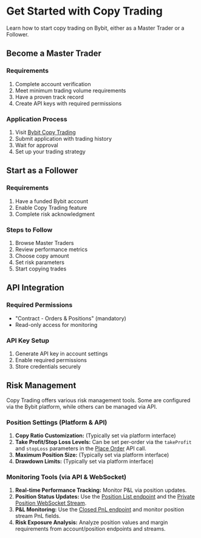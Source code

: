 # Get Started with Copy Trading

Learn how to start copy trading on Bybit, either as a Master Trader or a Follower.

## Become a Master Trader

### Requirements
1. Complete account verification
2. Meet minimum trading volume requirements
3. Have a proven track record
4. Create API keys with required permissions

### Application Process
1. Visit [Bybit Copy Trading](https://www.bybit.com/copyTrade/)
2. Submit application with trading history
3. Wait for approval
4. Set up your trading strategy

## Start as a Follower

### Requirements
1. Have a funded Bybit account
2. Enable Copy Trading feature
3. Complete risk acknowledgment

### Steps to Follow
1. Browse Master Traders
2. Review performance metrics
3. Choose copy amount
4. Set risk parameters
5. Start copying trades

## API Integration

### Required Permissions
- "Contract - Orders & Positions" (mandatory)
- Read-only access for monitoring

### API Key Setup
1. Generate API key in account settings
2. Enable required permissions
3. Store credentials securely

## Risk Management

Copy Trading offers various risk management tools. Some are configured via the Bybit platform, while others can be managed via API.

### Position Settings (Platform & API)
1. **Copy Ratio Customization:** (Typically set via platform interface)
2. **Take Profit/Stop Loss Levels:** Can be set per-order via the `takeProfit` and `stopLoss` parameters in the [Place Order](./api-endpoints.md#place-copy-trade) API call.
3. **Maximum Position Size:** (Typically set via platform interface)
4. **Drawdown Limits:** (Typically set via platform interface)

### Monitoring Tools (via API & WebSocket)
1. **Real-time Performance Tracking:** Monitor P&L via position updates.
2. **Position Status Updates:** Use the [Position List endpoint](./../derivatives/account/position-info.md) and the [Private Position WebSocket Stream](./websocket.md#position-updates).
3. **P&L Monitoring:** Use the [Closed PnL endpoint](https://bybit-exchange.github.io/docs/v5/position/close-pnl) and monitor position stream PnL fields.
4. **Risk Exposure Analysis:** Analyze position values and margin requirements from account/position endpoints and streams.
